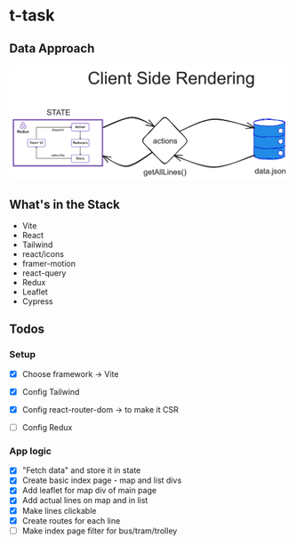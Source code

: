 # t-task

## Data Approach

![alt img](https://github.com/VasilGVasilev/t-task/blob/main/data-architecture.png)

## What's in the Stack

- Vite
- React
- Tailwind
- react/icons
- framer-motion
- react-query
- Redux
- Leaflet
- Cypress


## Todos

### Setup
- [X] Choose framework -> Vite
- [X] Config Tailwind
- [X] Config react-router-dom -> to make it CSR
- [ ] Config Redux




### App logic
- [X] "Fetch data" and store it in state
- [X] Create basic index page - map and list divs
- [X] Add leaflet for map div of main page
- [X] Add actual lines on map and in list
- [X] Make lines clickable
- [X] Create routes for each line
- [ ] Make index page filter for bus/tram/trolley
